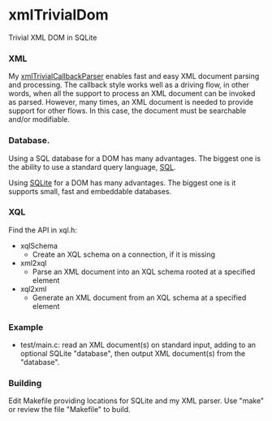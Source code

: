 # xmlTrivialDom
Trivial XML DOM in SQLite

### XML

My [xmlTrivialCallbackParser](https://github.com/gdavidbutler/xmlTrivialCallbackParser) enables fast and easy XML document parsing and processing.
The callback style works well as a driving flow, in other words, when all the support to process an XML document can be invoked as parsed.
However, many times, an XML document is needed to provide support for other flows.
In this case, the document must be searchable and/or modifiable.

### Database.

Using a SQL database for a DOM has many advantages.
The biggest one is the ability to use a standard query language, [SQL](https://en.wikipedia.org/wiki/SQL).

Using [SQLite](https://sqlite.org) for a DOM has many advantages.
The biggest one is it supports small, fast and embeddable databases.

### XQL

Find the API in xql.h:

* xqlSchema
  * Create an XQL schema on a connection, if it is missing
* xml2xql
  * Parse an XML document into an XQL schema rooted at a specified element
* xql2xml
  * Generate an XML document from an XQL schema at a specified element

### Example

* test/main.c: read an XML document(s) on standard input, adding to an optional SQLite "database", then output XML document(s) from the "database".

### Building

Edit Makefile providing locations for SQLite and my XML parser.
Use "make" or review the file "Makefile" to build.
